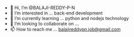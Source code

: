 - 👋 Hi, I’m @BALAJI-REDDY-P-N
- 👀 I’m interested in ... back-end development 
- 🌱 I’m currently learning ... python and nodejs technology
- 💞️ I’m looking to collaborate on ...
- 📫 How to reach me ... balajireddypn.job@gmail.com

<!---
BALAJI-REDDY-P-N/BALAJI-REDDY-P-N is a ✨ special ✨ repository because its `README.md` (this file) appears on your GitHub profile.
You can click the Preview link to take a look at your changes.
--->
